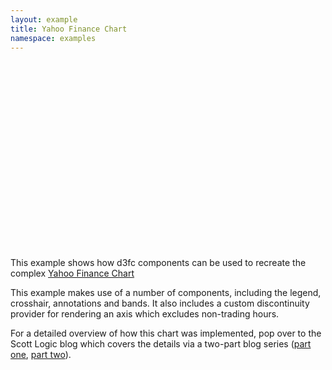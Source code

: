 ```yaml
---
layout: example
title: Yahoo Finance Chart
namespace: examples
---
```

<style>@import "index.css";</style>

<div style='margin-right: 40px;position:relative'>
  <div id="legend"></div>
  <svg id='time-series' style='height: 300px; width: 100%;  overflow: visible'>
    <defs>
      <linearGradient id="area-gradient"
                      x1="0%" y1="0%"
                      x2="0%" y2="100%">
         <stop offset="0%" stop-opacity="0.3" stop-color="#fff" />
        <stop offset="100%" stop-opacity="0" stop-color="#1a9af9" />
      </linearGradient>
      <g id="activeDay-1-1072d" transform="translate(-9.5-9.5)">
          <circle cx="9.5" cy="9.5" r="9.5" fill="#fff"/>
          <path d="M19 9.5c0 5.2-4.3 9.5-9.5 9.5S0 14.7 0 9.5 4.3 0 9.5 0 19 4.3 19 9.5zm-.9 0c0-.4-.3-.7-.7-.7H16c-.4 0-.7.3-.7.7 0 .4.3.7.7.7h1.4c.3 0 .7-.3.7-.7zm-2.5-5c.3-.3.3-.7 0-1-.3-.3-.7-.3-1 0l-1 1c-.3.3-.3.7 0 1 .3.3.7.3 1 0l1-1zm-1.8 5c0-2.4-1.9-4.3-4.3-4.3S5.2 7.1 5.2 9.5s1.9 4.3 4.3 4.3 4.3-1.9 4.3-4.3zm-3.6-6.4V1.7c0-.4-.3-.7-.7-.7-.4 0-.7.3-.7.7v1.4c0 .4.3.7.7.7.4 0 .7-.3.7-.7zM5.5 5.5c.3-.3.3-.7 0-1l-1-1c-.3-.3-.7-.3-1 0s-.3.7 0 1l1 1c.2.2.7.2 1 0zM3.1 8.8H1.6c-.4 0-.7.3-.7.7 0 .4.3.7.7.7H3c.4 0 .7-.3.7-.7.1-.4-.2-.7-.6-.7zm.3 5.7c-.3.3-.3.7 0 1 .3.3.7.3 1 0l1-1c.3-.3.3-.7 0-1-.3-.3-.7-.3-1 0l-1 1zm5.4 1.4v1.4c0 .4.3.7.7.7.4 0 .7-.3.7-.7v-1.4c0-.4-.3-.7-.7-.7-.4 0-.7.3-.7.7zm4.7-2.4c-.3.3-.3.7 0 1l1 1c.3.3.7.3 1 0 .3-.3.3-.7 0-1l-1-1c-.2-.2-.7-.2-1 0z"/>
      </g>
      <g id="postMarket-1-1072d" transform="translate(-9.5-9.5)">
          <circle cx="9.5" cy="9.5" r="9.5" fill="#fff"/>
          <path d="M9.5 19c5.2 0 9.5-4.3 9.5-9.5S14.7 0 9.5 0 0 4.3 0 9.5 4.3 19 9.5 19zM7.9 1.7c.6-.2 1.3-.3 2-.3C14.4 1.4 18 5 18 9.5s-3.6 8.1-8.1 8.1c-.7 0-1.4-.1-2-.3 3.5-.9 6.1-4.1 6.1-7.8 0-3.8-2.6-6.9-6.1-7.8z" fill-rule="evenodd" clip-rule="evenodd"/>
      </g>
      <g id="preMarket-1-1072d" transform="translate(-9.5-9.5)">
          <circle cx="9.5" cy="9.5" r="9.5" fill="#fff"/>
          <path d="M19 9.5c0 5.2-4.3 9.5-9.5 9.5S0 14.7 0 9.5 4.3 0 9.5 0 19 4.3 19 9.5zM14.3 14.3l-3.1-3.7c.2-.3.4-.7.4-1.1 0-.9-.6-1.7-1.5-1.9V2.3c0-.3-.2-.5-.5-.5s-.6.3-.6.5v5.2c-.9.2-1.5 1-1.5 1.9 0 1.1.9 2 2 2 .3 0 .6-.1.9-.2l3.2 3.7c.1.1.2.2.4.2.1 0 .2 0 .3-.1.1-.2.2-.5 0-.7z"/>
      </g>
    </defs>
  </svg>
</div>
<script src="tradedHours.js"></script>
<script src="index.js"></script>

This example shows how d3fc components can be used to recreate the complex [Yahoo Finance Chart](http://finance.yahoo.com/echarts?s=yhoo+Interactive#{"showEma":true,"emaColors":"#cc0000","emaPeriods":"50","emaWidths":"1","emaGhosting":"0","range":"5d","allowChartStacking":true})

<p>This example makes use of a number of components, including the legend, crosshair, annotations and bands. It also includes a custom discontinuity provider for rendering an axis which excludes non-trading hours.</p>
<p>For a detailed overview of how this chart was implemented, pop over to the Scott Logic blog which covers the details via a two-part blog series (<a href="http://blog.scottlogic.com/2015/07/08/yahoo-finance-chart.html">part one</a>, <a href="http://blog.scottlogic.com/2015/07/22/yahoo-finance-chart-part-two.html">part two</a>).</p>
